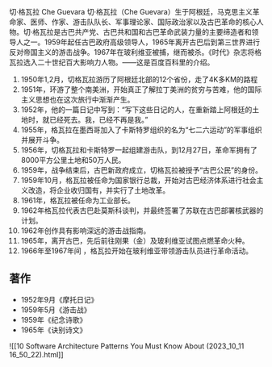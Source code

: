 切·格瓦拉 Che Guevara
切·格瓦拉（Che Guevara）生于阿根廷，马克思主义革命家、医师、作家、游击队队长、军事理论家、国际政治家以及古巴革命的核心人物。切·格瓦拉是古巴共产党、古巴共和国和古巴革命武装力量的主要缔造者和领导人之一。1959年起任古巴政府高级领导人，1965年离开古巴后到第三世界进行反对帝国主义的游击战争。1967年在玻利维亚被捕，继而被杀。《时代》杂志将格瓦拉选入二十世纪百大影响力人物。——这是百度百科里的介绍。

1. 1950年1,2月，切格瓦拉游历了阿根廷北部的12个省份，走了4K多KM的路程
2. 1951年，环游了整个南美洲，开始真正了解拉丁美洲的贫穷与苦难，他的国际主义思想也在这次旅行中渐渐产生。
3. 1952年，他的一篇日记中写到：“写下这些日记的人，在重新踏上阿根廷的土地时，就已经死去。我，已经不再是我。”
4. 1955年，格瓦拉在墨西哥加入了卡斯特罗组织的名为“七二六运动”的军事组织并展开斗争。
5. 1956年，切格瓦拉和卡斯特罗一起组建游击队，到12月27日，革命军拥有了8000平方公里土地和50万人民。
6. 1959年，战争结束后，古巴新政府成立，切格瓦拉被授予“古巴公民”的身份。
7. 1959年10月，格瓦拉被任命为国家银行总裁，开始对古巴经济体系进行社会主义改造，将企业收归国有，并实行了土地改革。
8. 1961年，格瓦拉被任命为工业部长。
9. 1962年格瓦拉代表古巴赴莫斯科谈判，并最终签署了苏联在古巴部署核武器的计划。
10. 1962年创作具有影响深远的游击战指南。
11. 1965年，离开古巴，先后前往刚果（金）及玻利维亚试图点燃革命火种。
12. 1966年至1967年间 ，格瓦拉开始在玻利维亚带领游击队员进行革命活动。

## 著作

+ 1952年9月《摩托日记》　
+ 1959年5月《游击战》
+ 1959年《纪念诗歌》
+ 1965年《诀别诗文》

![[10 Software Architecture Patterns You Must Know About (2023_10_11 16_50_22).html]]